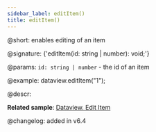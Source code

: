 ```yaml
---
sidebar_label: editItem()
title: editItem()
---          
```


@short: enables editing of an item

@signature: {'editItem(id: string | number): void;'}

@params:
`id: string | number` - the id of an item

@example:
dataview.editItem("1");

@descr:

**Related sample**: [Dataview. Edit Item](https://snippet.dhtmlx.com/i09isp2d)

@changelog: added in v6.4

[comment]: # (@related: dataview/manipulating_data.md#editing-items)

[comment]: # (@relatedapi: dataview/api/dataview_editable_config.md)

